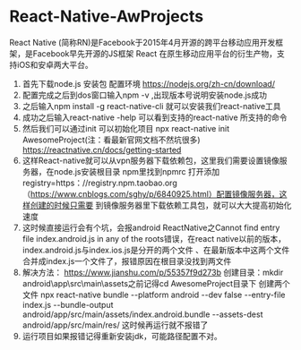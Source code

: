 # React-Native-AwProjects
React Native (简称RN)是Facebook于2015年4月开源的跨平台移动应用开发框架，是Facebook早先开源的JS框架 React 在原生移动应用平台的衍生产物，支持iOS和安卓两大平台。

1. 首先下载node.js 安装包 配置环境 https://nodejs.org/zh-cn/download/
2. 配置完成之后到dos窗口输入npm -v ,出现版本号说明安装node.js成功
3. 之后输入npm install -g react-native-cli 就可以安装我们react-native工具
4. 成功之后输入react-native -help 可以看到支持的react-native 所支持的命令
5. 然后我们可以通过init 可以初始化项目 npx react-native init AwesomeProject(注：看最新官网文档不然坑很多) https://reactnative.cn/docs/getting-started
6. 这样React-native就可以从vpn服务器下载依赖包，这里我们需要设置镜像服务器，在node.js安装根目录
npm里找到npmrc 打开添加registry=https：//registry.npm.taobao.org （https://www.cnblogs.com/sghy/p/6840925.html）配置镜像服务器，这样创建的时候只需要
到镜像服务器里下载依赖工具包，就可以大大提高初始化速度
7. 这时候直接运行会有个坑，会报android ReactNative之Cannot find entry file index.android.js in any of the roots错误，在react native以前的版本，index.android.js与index.ios.js是分开的两个文件
、在最新版本中这两个文件合并成index.js一个文件了，报错原因在根目录没找到两文件
8. 解决方法： https://www.jianshu.com/p/55357f9d273b
 创建目录：mkdir android\app\src\main\assets之前记得cd AwesomeProject目录下
 创建两个文件 npx react-native bundle --platform android --dev false --entry-file index.js --bundle-output         android/app/src/main/assets/index.android.bundle --assets-dest android/app/src/main/res/
这时候再运行就不报错了
9.  运行项目如果报错记得重新安装jdk，可能路径配置不对。
